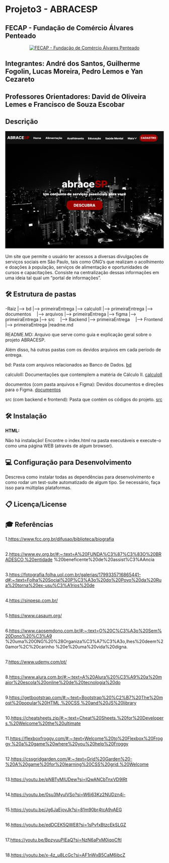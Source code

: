 # Projeto3 - ABRACESP

## FECAP - Fundação de Comércio Álvares Penteado

<p align="center">
<a href= "https://www.fecap.br/"><img src="https://encrypted-tbn0.gstatic.com/images?q=tbn:ANd9GcRhZPrRa89Kma0ZZogxm0pi-tCn_TLKeHGVxywp-LXAFGR3B1DPouAJYHgKZGV0XTEf4AE&usqp=CAU" alt="FECAP - Fundação de Comércio Álvares Penteado" border="0"></a>
</p>

## Integrantes: André dos Santos, Guilherme Fogolin, Lucas Moreira, Pedro Lemos e Yan Cezareto

## Professores Orientadores: David de Oliveira Lemes e Francisco de Souza Escobar

## Descrição

![Logo Inicial do site do ABRACESP](abrace.png)

Um site que permite o usuário ter acessos a diversas divulgações de serviços sociais em São Paulo, tais como ONG’s que realizam o acolhimento e doações à população, serviços de alimentação e oportunidades de cursos e capacitações. Consiste na centralização dessas informações em uma ideia tal qual um “portal de informações”.

## 🛠 Estrutura de pastas

-Raiz
|--> bd
 |--> primeiraEntrega
|--> calculoII
 |--> primeiraEntrega
|--> documentos
 |--> arquivos
  |--> primeiraEntrega
 |--> figma
  |--> primeiraEntrega
|--> src
 |--> Backend
  |--> primeiraEntrega
 |--> Frontend
  |--> primeiraEntrega
|readme.md

README.MD: Arquivo que serve como guia e explicação geral sobre o projeto ABRACESP.

Além disso, há outras pastas com os devidos arquivos em cada período de entrega.

bd: Pasta com arquivos relacionados ao Banco de Dados.
[bd](./bd)

calculoII: Documentações que contemplem a matéria de Cálculo II.
[calculoII](./calculoII)

documentos (com pasta arquivos e Figma): Devidos documentos e direções para o Figma.
[documentos](./documentos)

src (com backend e frontend): Pasta que contém os códigos do projeto.
[src](./src)

## 🛠 Instalação

<b>HTML:</b>

Não há instalação!
Encontre o index.html na pasta executáveis e execute-o como uma página WEB (através de algum browser).

## 💻 Configuração para Desenvolvimento

Descreva como instalar todas as dependências para desenvolvimento e como rodar um test-suite automatizado de algum tipo. Se necessário, faça isso para múltiplas plataformas.

## 📋 Licença/License


## 🎓 Referências

1.https://www.fcc.org.br/difusao/biblioteca/biografia
<br><br>

2.https://www.ev.org.br/#:~:text=A%20FUNDA%C3%87%C3%83O%20BRADESCO,%20entidade
%20beneficente%20de%20assist%C3%AAncia
<br><br>

3.https://fotografia.folha.uol.com.br/galerias/1799335716865441-d#:~:text=Folha%20Social%20P%C3%A3o%20do%20Povo%20da%20Rua%20torna%20ex-usu%C3%A1rios%20de
<br><br>

4.https://sinpesp.com.br/
<br><br>

5.https://www.casaum.org/
<br><br>

6.https://www.caosemdono.com.br/#:~:text=O%20C%C3%A3o%20Sem%20Dono%20%C3%A9
%20uma%20ONG%20%28Organiza%C3%A7%C3%A3o,lhes%20deem%20amor%2C%20carinho
%20e%20uma%20vida%20digna.
<br><br>

7.https://www.udemy.com/pt/
<br><br>

8.https://www.alura.com.br/#:~:text=A%20Alura%20%C3%A9%20a%20maior%20escola%20online%20de%20tecnologia%20do
<br><br>

9.https://getbootstrap.com/#:~:text=Bootstrap%20%C2%B7%20The%20most%20popular%20HTML,%20CSS,%20and%20JS%20library
<br><br>

10.https://cheatsheets.zip/#:~:text=Cheat%20Sheets.%20for%20Developers.%20Welcome%20the%20ultimate
<br><br>

11.https://flexboxfroggy.com/#:~:text=Welcome%20to%20Flexbox%20Froggy,%20a%20game%20where%20you%20help%20Froggy
<br><br>

12.https://cssgridgarden.com/#:~:text=Grid%20Garden%20-%20A%20game%20for%20learning%20CSS%20grid.%20Welcome
<br><br>

13.https://youtu.be/pNBTyMIUDew?si=IQwANCbTnxVD9lRt
<br><br>

14.https://youtu.be/0su3MyulVSo?si=W6i63Kz2NUDzn4i-
<br><br>

15.https://youtu.be/Jg6JaEjovJk?si=81m90br4tcA9vAEG
<br><br>

16.https://youtu.be/edDCEK5QWE8?si=1sPvfxBtzcEkSLGZ
<br><br>

17.https://youtu.be/BpzyuuPIEaQ?si=NzN6aPxM0iqoCftI
<br><br>

18.https://youtu.be/x-4z_u8LcGc?si=AF1nWxB5CaM6ibcZ
<br><br>
